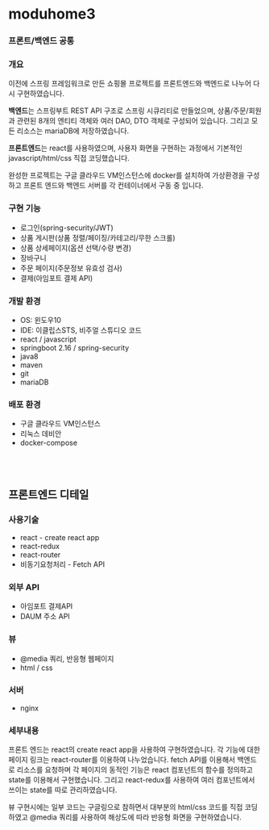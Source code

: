 
moduhome3
==========

### 프론트/백엔드 공통

### 개요
이전에 스프링 프레임워크로 만든 쇼핑몰 프로젝트를 프론트엔드와 백엔드로 나누어 다시 구현하였습니다.  

**백엔드**는 스프링부트 REST API 구조로 스프링 시큐리티로 만들었으며, 상품/주문/회원과 관련된 8개의 엔티티 객체와 여러 DAO, DTO 객체로 구성되어 있습니다. 그리고 모든 리소스는 mariaDB에 저장하였습니다. 

**프론트엔드**는 react를 사용하였으며, 사용자 화면을 구현하는 과정에서 기본적인 javascript/html/css 직접 코딩했습니다.  

완성한 프로젝트는 구글 클라우드 VM인스턴스에 docker를 설치하여 가상환경을 구성하고 프론트 엔드와 백엔드 서버를 각 컨테이너에서 구동 중 입니다.

### 구현 기능
* 로그인(spring-security/JWT)
* 상품 게시판(상품 정렬/페이징/카테고리/무한 스크롤)
* 상품 상세페이지(옵션 선택/수량 변경)
* 장바구니
* 주문 페이지(주문정보 유효성 검사)
* 결제(아임포트 결제 API)

### 개발 환경
* OS: 윈도우10
* IDE: 이클립스STS, 비주얼 스튜디오 코드
* react / javascript
* springboot 2.16 / spring-security
* java8
* maven
* git
* mariaDB

### 배포 환경
* 구글 클라우드 VM인스턴스
* 리눅스 데비안
* docker-compose  


<br/><br/>

## 프론트엔드 디테일

### 사용기술
* react - create react app
* react-redux
* react-router
* 비동기요청처리 - Fetch API

### 외부 API
* 아임포트 결제API
* DAUM 주소 API

### 뷰
* @media 쿼리, 반응형 웹페이지
* html / css

### 서버
* nginx 

### 세부내용
프론트 엔드는 react의 create react app을 사용하여 구현하였습니다. 각 기능에 대한 페이지 링크는 react-router를 이용하여 나누었습니다.
fetch API를 이용해서 백엔드로 리소스를 요청하며 각 페이지의 동적인 기능은 react 컴포넌트의 함수를 정의하고 state를 이용해서 구현했습니다. 그리고 react-redux를 사용하여 여러 컴포넌트에서 쓰이는 state를 따로 관리하였습니다.
 
뷰 구현시에는 일부 코드는 구글링으로 참하면서 대부분의 html/css 코드를 직접 코딩하였고 @media 쿼리를 사용하여 해상도에 따라 반응형 화면을 구현하였습니다.


